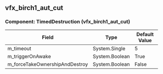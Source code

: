 ## vfx_birch1_aut_cut

### Component: TimedDestruction (vfx_birch1_aut_cut)

|Field|Type|Default Value|
|-----|----|-------------|
|m_timeout|System.Single|5|
|m_triggerOnAwake|System.Boolean|True|
|m_forceTakeOwnershipAndDestroy|System.Boolean|False|


